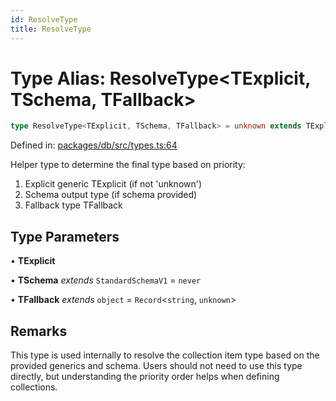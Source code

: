 ```yaml
---
id: ResolveType
title: ResolveType
---
```


<!-- DO NOT EDIT: this page is autogenerated from the type comments -->

# Type Alias: ResolveType\<TExplicit, TSchema, TFallback\>

```ts
type ResolveType<TExplicit, TSchema, TFallback> = unknown extends TExplicit ? [TSchema] extends [never] ? TFallback : InferSchemaOutput<TSchema> : TExplicit extends object ? TExplicit : Record<string, unknown>;
```

Defined in: [packages/db/src/types.ts:64](https://github.com/TanStack/db/blob/main/packages/db/src/types.ts#L64)

Helper type to determine the final type based on priority:
1. Explicit generic TExplicit (if not 'unknown')
2. Schema output type (if schema provided)
3. Fallback type TFallback

## Type Parameters

• **TExplicit**

• **TSchema** *extends* `StandardSchemaV1` = `never`

• **TFallback** *extends* `object` = `Record`\<`string`, `unknown`\>

## Remarks

This type is used internally to resolve the collection item type based on the provided generics and schema.
Users should not need to use this type directly, but understanding the priority order helps when defining collections.
